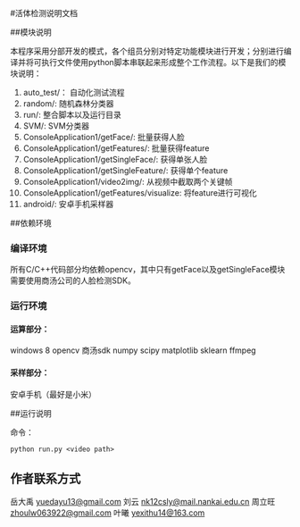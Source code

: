 #活体检测说明文档

##模块说明

本程序采用分部开发的模式，各个组员分别对特定功能模块进行开发；分别进行编译并将可执行文件使用python脚本串联起来形成整个工作流程。以下是我们的模块说明：

1. auto_test/： 自动化测试流程
2. random/: 随机森林分类器
3. run/: 整合脚本以及运行目录
4. SVM/: SVM分类器
5. ConsoleApplication1/getFace/: 批量获得人脸
6. ConsoleApplication1/getFeatures/: 批量获得feature
7. ConsoleApplication1/getSingleFace/: 获得单张人脸
8. ConsoleApplication1/getSingleFeature/: 获得单个feature
9. ConsoleApplication1/video2img/: 从视频中截取两个关键帧
10. ConsoleApplication1/getFeatures/visualize: 将feature进行可视化
11. android/: 安卓手机采样器

##依赖环境

### 编译环境

所有C/C++代码部分均依赖opencv，其中只有getFace以及getSingleFace模块需要使用商汤公司的人脸检测SDK。

### 运行环境

#### 运算部分：
windows 8
opencv
商汤sdk
numpy
scipy
matplotlib
sklearn
ffmpeg

#### 采样部分：
安卓手机（最好是小米）

##运行说明

命令：

	python run.py <video path>

## 作者联系方式

岳大禹 yuedayu13@gmail.com
刘云 nk12csly@mail.nankai.edu.cn
周立旺 zhoulw063922@gmail.com
叶曦 yexithu14@163.com
